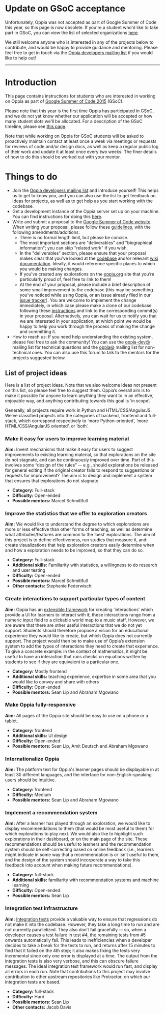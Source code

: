 # Update on GSoC acceptance #

Unfortunately, Oppia was not accepted as part of Google Summer of Code this year, so this page is now obsolete. If you're a student who'd like to take part in GSoC, you can view the list of selected organizations [here](https://www.google-melange.com/gsoc/org/list/public/google/gsoc2015).

We still welcome anyone who is interested in any of the projects below to contribute, and would be happy to provide guidance and mentoring. Please feel free to get in touch via the [Oppia developers mailing list](https://groups.google.com/forum/#!forum/oppia-dev) if you would like to help out!


---


# Introduction #

This page contains instructions for students who are interested in working on Oppia as part of [Google Summer of Code 2015](http://www.google-melange.com/gsoc/homepage/google/gsoc2015) (GSoC).

Please note that this year is the first time Oppia has participated in GSoC, and we do not yet know whether our application will be accepted or how many student slots we'll be allocated. For a description of the GSoC timeline, please see [this page](http://www.google-melange.com/gsoc/events/google/gsoc2015).

Note that while working on Oppia for GSoC students will be asked to proactively maintain contact at least once a week via meetings or requests for reviews of code and/or design docs, as well as keep a regular public log of their work and update it at least once every two weeks. The finer details of how to do this should be worked out with your mentor.


# Things to do #

  * Join the [Oppia developers mailing list](https://groups.google.com/forum/#!forum/oppia-dev) and introduce yourself! This helps us to get to know you, and you can also use the list to get feedback on ideas for projects, as well as to get help as you start working with the codebase.
  * Get a development instance of the Oppia server set up on your machine. You can find instructions for doing this [here](https://code.google.com/p/oppia/wiki/GettingStarted).
  * Write and submit a proposal to the [Google Summer of Code website](https://www.google-melange.com). When writing your proposal, please follow these [guidelines](http://en.flossmanuals.net/GSoCStudentGuide/ch008_writing-a-proposal/), with the following amendments/additions:
    * There is no formal length limit, but please be concise.
    * The most important sections are "deliverables" and "biographical information"; you can skip "related work" if you wish.
    * In the "deliverables" section, please ensure that your proposal makes clear that you've looked at the [codebase](https://code.google.com/p/oppia/source/browse/) and/or relevant [wiki documentation](https://code.google.com/p/oppia/wiki/CodebaseOverview). Ideally, it would reference specific places to which you would be making changes.
    * If you've created any explorations on the [oppia.org](https://www.oppia.org) site that you’re particularly proud of, feel free to link to them!
    * At the end of your proposal, please include a brief description of some small improvement to the codebase (this may be something you've noticed while using Oppia, or an issue already filed in our [issue tracker](https://code.google.com/p/oppia/issues/list)). You are welcome to implement the change immediately, in which case please make a clone of our codebase following these [instructions](https://code.google.com/p/oppia/wiki/MakingAChange) and link to the corresponding commit(s) in your proposal. Alternatively, you can wait for us to notify you that we are interested in your application, at which point we would be happy to help you work through the process of making the change and committing it.
  * How to reach us: If you need help understanding the existing system, please feel free to ask the community! You can use the [oppia-dev@](https://groups.google.com/forum/#!forum/oppia-dev) mailing list for technical questions and the [oppia@](https://groups.google.com/forum/#!forum/oppia-dev) mailing list for non-technical ones. You can also use this forum to talk to the mentors for the projects suggested below.

## List of project ideas ##

Here is a list of project ideas. Note that we also welcome ideas not present on this list, so please feel free to suggest them. Oppia’s overall aim is to make it possible for anyone to learn anything they want to in an effective, enjoyable way, and anything contributing towards this goal is ‘in scope’.

Generally, all projects require work in Python and HTML/CSS/AngularJS. We’ve classified projects into the categories of backend, frontend and full-stack, which correspond respectively to ‘more Python-oriented’, ‘more HTML/CSS/AngularJS oriented’, or ‘both’.


### Make it easy for users to improve learning material ###
**Aim:** Invent mechanisms that make it easy for users to suggest improvements to existing learning material, so that explorations on the site do not stagnate, and can be continuously improved over time. Part of this involves some “design of the rules” -- e.g., should explorations be released for general editing if the original creator fails to respond to suggestions or requests for improvement? The aim is to design and implement a system that ensures that explorations do not stagnate.

  * **Category:** Full-stack
  * **Difficulty:** Open-ended
  * **Possible mentors:** Marcel Schmittfull

### Improve the statistics that we offer to exploration creators ###
**Aim:** We would like to understand the degree to which explorations are more or less effective than other forms of teaching, as well as determine what attributes/features are common to the ‘best’ explorations. The aim of this project is to define effectiveness, run studies that measure it, and create visualizations that help exploration creators easily determine when and how a exploration needs to be improved, so that they can do so.

  * **Category:** Full-stack
  * **Additional skills:** Familiarity with statistics, a willingness to do research and user testing
  * **Difficulty:** Open-ended
  * **Possible mentors:** Marcel Schmittfull
  * **Other contacts:** Stephanie Federwisch

### Create interactions to support particular types of content ###
**Aim:** Oppia has an [extensible framework](https://code.google.com/p/oppia/wiki/CreatingInteractiveWidgets) for creating ‘interactions’ which provide a UI for learners to interact with it; these interactions range from a numeric input field to a clickable world map to a music staff. However, we are aware that there are other useful interactions that we do not yet support. Students should therefore propose a vision for an educational experience they would like to create, but which Oppia does not currently support. The project would then be to make use of Oppia’s extension system to add the types of interactions they need to create that experience. To give a concrete example: in the context of mathematics, it might be useful to have an interaction that runs checks on equations written by students to see if they are equivalent to a particular one.

  * **Category:** Mostly frontend
  * **Additional skills:** teaching experience, expertise in some area that you would like to convey and share with others
  * **Difficulty:** Open-ended
  * **Possible mentors:** Sean Lip and Abraham Mgowano


### Make Oppia fully-responsive ###
**Aim:** All pages of the Oppia site should be easy to use on a phone or a tablet.

  * **Category:** frontend
  * **Additional skills:** UI design
  * **Difficulty:** Open-ended
  * **Possible mentors:** Sean Lip, Amit Deutsch and Abraham Mgowano


### Internationalize Oppia ###
**Aim:** The platform text for Oppia's learner pages should be displayable in at least 30 different languages, and the interface for non-English-speaking users should be intuitive.

  * **Category:** frontend
  * **Difficulty:** Medium
  * **Possible mentors:** Sean Lip and Abraham Mgowano


### Implement a recommendation system ###
**Aim:** After a learner has played through an exploration, we would like to display recommendations to them (that would be most useful to them) for which explorations to play next. We would also like to highlight such explorations in their dashboard, or on the main page of the site. These recommendations should be useful to learners and the recommendation system should be self-correcting based on online feedback (i.e., learners might indicate in some way that a recommendation is or isn’t useful to them, and the design of the system should incorporate a way to take this feedback into account when making future recommendations).

  * **Category:** full-stack
  * **Additional skills:** familiarity with recommendation systems and machine learning
  * **Difficulty:** Open-ended
  * **Possible mentors:** Sean Lip


### Integration test infrastructure ###
**Aim:** [Integration tests](https://code.google.com/p/oppia/wiki/WritingIntegrationTests) provide a valuable way to ensure that regressions do not make it into the codebase. However, they take a long time to run and are not currently parallelized. They also don’t fail gracefully -- so, when a developer causes a test failure in test #4, the remaining tests from #5 onwards automatically fail. This leads to inefficiencies when a developer decides to take a break for the tests to run, and returns after 15 minutes to find that it failed on the 4th step; it also makes fixing the tests very incremental since only one error is displayed at a time. The output from the integration tests is also very verbose, and this can obscure failure messages. The ideal integration test framework would run fast, and display all errors in each run. Note that contributions to this project may involve contribution to other upstream repositories like Protractor, on which our integration tests are based.

  * **Category:** full-stack
  * **Difficulty:** Hard
  * **Possible mentors:** Sean Lip
  * **Other contacts:** Jacob Davis